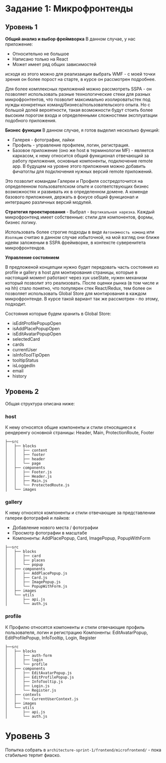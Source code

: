 # Задание 1: Микрофронтенды

## Уровень 1

**Общий анализ и выбор фреймворка**
В данном случае, у нас приложение: 
- Относительно не большое  
- Написано только на React
- Может имеет ряд общих зависимостей

исходя из этого можно для реализаиции выбрать WMF - с моей точки зрения он более порост на старте, в курсе он рассмотрен подробнее.

Для более комплексных приложений можно рассмотреть SSPA - он позволяет использовать разные технологические стеки для разных микрофронтентов, что позволит максимально изолироватьстек под нужды конкретных команд/бизнеса/пользовательского опыта. Но с большой долей вероятности, такая возможности будут стоить более высоким порогом входа и определенными сложностями эксплуатации подобного приложения.

**Бизнес функции**
В данном случае, я готов выделил несколько функций: 
- Галерея - фотографии, лайки 
- Профиль - управление профилем, логин, регистрация.
- Базовое приложение (оно же host в терминологии MF) - является каркасом, к нему относится общий функционал отвечающий за работу приложения, основные компоненты, подключение remote app. В будущем на уровне этого приложения можно добавить фичатоглы для подключения нужных версий remote приложений. 


Это позволит командам Галереи и Профиля состредоточится на определенном пользователском опыте и соответствующих бизнес возможностях и развивать их в определенном домене.
А коменде базового приложения, держать в фокусе общий функционал и интеграцию различных версий модулей.


**Стратегия проектирования** - Выбрал - `Вертикальная нарезка`. Каждый микрофронтенд имеет собственные: стили для компонентов, формы, бизнес логику. 

Использовать более строгие подходы в виде `Автономность команд` или `Изоляцию` считаю в данном случае избыточной, на мой взгляд они ближе идеям заложеным в SSPA фреймворке, в контексте суверенитета микрофронтендов.


**Управление состоянием** 

В предложеной концепции нужно будет передовать часть состояния из profile и gallery в host для монтирования страницы, которые в настоящий момент работают через хук useState, нужен механизм который позволит это реализовать. После оценки рынка (в том числе и на hh) стало понятно, что популярен стек React/Redux, тем более он позволяет использовать Global Store для монтирования в каждом микрофронтенде. 
В курсе такой вариант так же рассмотрен - по этому, подходит.

 Состояния которые будем хранить в Global Store:
 - isEditProfilePopupOpen
 - isAddPlacePopupOpen
 - isEditAvatarPopupOpen
 - selectedCard
 - cards 
 - currentUser
 - isInfoToolTipOpen
 - tooltipStatus
 - isLoggedIn
 - email
 - history


## Уровень 2 

Общая структура описана ниже:

### host

К нему относятся общие компоненты и стили относящиеся к рендеренгу основной страницы: Header, Main, ProtectionRoute, Footer

``` 
├──src
│   ├── blocks
│   │   ├── content
│   │   ├── footer
│   │   ├── header
│   │   └── page                    
│   ├── components
│   │   ├── Footer.js
│   │   ├── Header.js
│   │   ├── Main.js
│   │   └── ProtectedRoute.js
│   └── images
```

### gallery

К нему относятся компоненты и стили отвечающие за представлении галереи фотографий и лайков: 
- Добавление нового места / фотографии
- Просмотр фотографии в масштабе 
- Компоненты: AddPlacePopup, Card, ImagePopup, PopupWithForm

```
├──src
│   ├── blocks
│   │   ├── card
│   │   ├── places
│   │   └── popup
│   ├── components
│   │   ├── AddPlacePopup.js
│   │   ├── Card.js
│   │   ├── ImagePopup.js
│   │   └── PopupWithForm.js
│   ├── images
│   └── utils
│       ├── api.js
│       └── auth.js
```


### profile

К Профилю относятся компоненты и стили отвечающие профиль пользователя, логин и регистрацию
Компоненты: EditAvatarPopup, EditProfilePopup, InfoTooltip, Login, Register

```
├──src
│   ├── blocks
│   │   ├── auth-form
│   │   ├── login
│   │   └── profile
│   ├── components
│   │   ├── EditAvatarPopup.js
│   │   ├── EditProfilePopup.js
│   │   ├── InfoTooltip.js
│   │   ├── Login.js
│   │   └── Register.js
│   ├── contexts
│   │   └── CurrentUserContext.js
│   ├── images
│   └── utils
│       ├── api.js
│       └── auth.js
```

# Уровень 3

Попытка собрать в `architecture-sprint-1/frontend/microfrontend/` - пока стабильно терпит фиаско. 
